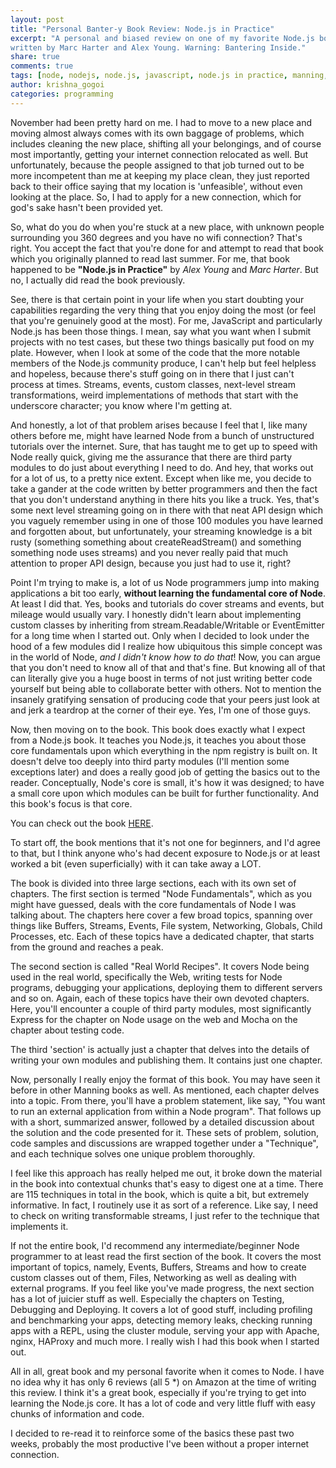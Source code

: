 ```yaml
---
layout: post
title: "Personal Banter-y Book Review: Node.js in Practice"
excerpt: "A personal and biased review on one of my favorite Node.js books,
written by Marc Harter and Alex Young. Warning: Bantering Inside."
share: true
comments: true
tags: [node, nodejs, node.js, javascript, node.js in practice, manning, book, review]
author: krishna_gogoi
categories: programming
---
```


November had been pretty hard on me. I had to move to a new place and moving
almost always comes with its own baggage of problems, which includes cleaning
the new place, shifting all your belongings, and of course most importantly,
getting your internet connection relocated as well. But unfortunately, because
the people assigned to that job turned out to be more incompetent than me at
keeping my place clean, they just reported back to their office saying that my
location is 'unfeasible', without even looking at the place. So, I had to apply
for a new connection, which for god's sake hasn't been provided yet.

So, what do you do when you're stuck at a new place, with unknown people
surrounding you 360 degrees and you have no wifi connection? That's right. You
accept the fact that you're done for and attempt to read that book which you
originally planned to read last summer. For me, that book happened to be
**"Node.js in Practice"** by *Alex Young* and *Marc Harter*. But no, I actually
did read the book previously.

See, there is that certain point in your life when you start doubting your
capabilities regarding the very thing that you enjoy doing the most (or feel that
you're genuinely good at the most). For me, JavaScript and particularly Node.js
has been those things. I mean, say what you want when I submit projects with no
test cases, but these two things basically put food on my plate. However, when I
look at some of the code that the more notable members of the Node.js community
produce, I can't help but feel helpless and hopeless, because there's stuff going
on in there that I just can't process at times. Streams, events, custom classes,
next-level stream transformations, weird implementations of methods that start
with the underscore character; you know where I'm getting at.

And honestly, a lot of that problem arises because I feel that I, like many others
before me, might have learned Node from a bunch of unstructured tutorials over the
internet. Sure, that has taught me to get up to speed with Node really quick, giving
me the assurance that there are third party modules to do just about everything I
need to do. And hey, that works out for a lot of us, to a pretty nice extent. Except
when like me, you decide to take a gander at the code written by better programmers
and then the fact that you don't understand anything in there hits you like a truck.
Yes, that's some next level streaming going on in there with that neat API design
which you vaguely remember using in one of those 100 modules you have learned and
forgotten about, but unfortunately, your streaming knowledge is a bit rusty
(something something about createReadStream() and something something node uses
streams) and you never really paid that much attention to proper API design, because
you just had to use it, right?

Point I'm trying to make is, a lot of us Node programmers jump into making
applications a bit too early, **without learning the fundamental core of Node**.
At least I did that. Yes, books and tutorials do cover streams and events, but
mileage would usually vary. I honestly didn't learn about implementing custom
classes by inheriting from stream.Readable/Writable or EventEmitter for a long
time when I started out. Only when I decided to look under the hood of a few
modules did I realize how ubiquitous this simple concept was in the world of Node,
*and I didn't know how to do that*! Now, you can argue that you don't need to know
all of that and that's fine. But knowing all of that can literally give you a huge
boost in terms of not just writing better code yourself but being able to collaborate
better with others. Not to mention the insanely gratifying sensation of producing
code that your peers just look at and jerk a teardrop at the corner of their eye.
Yes, I'm one of those guys.

Now, then moving on to the book. This book does exactly what I expect from a Node.js
book. It teaches you Node.js, it teaches you about those core fundamentals upon
which everything in the npm registry is built on. It doesn't delve too deeply
into third party modules (I'll mention some exceptions later) and does a really
good job of getting the basics out to the reader. Conceptually, Node's core is small,
it's how it was designed; to have a small core upon which modules can be built for
further functionality. And this book's focus is that core.

You can check out the book [HERE](http://www.amazon.com/Node-js-Practice-Alex-R-Young/dp/1617290939).

To start off, the book mentions that it's not one for beginners, and I'd agree to that,
but I think anyone who's had decent exposure to Node.js or at least worked a bit
(even superficially) with it can take away a LOT.

The book is divided into three large sections, each with its own set of chapters.
The first section is termed "Node Fundamentals", which as you might have guessed,
deals with the core fundamentals of Node I was talking about. The chapters here cover
a few broad topics, spanning over things like Buffers, Streams, Events, File system,
Networking, Globals, Child Processes, etc. Each of these topics have a dedicated chapter,
that starts from the ground and reaches a peak.

The second section is called "Real World Recipes". It covers Node being used in
the real world, specifically the Web, writing tests for Node programs, debugging
your applications, deploying them to different servers and so on. Again, each of
these topics have their own devoted chapters. Here, you'll encounter a couple of
third party modules, most significantly Express for the chapter on Node usage on
the web and Mocha on the chapter about testing code.

The third 'section' is actually just a chapter that delves into the details of
writing your own modules and publishing them. It contains just one chapter.

Now, personally I really enjoy the format of this book. You may have seen it before
in other Manning books as well. As mentioned, each chapter delves into a topic.
From there, you'll have a problem statement, like say, "You want to run an external
application from within a Node program". That follows up with a short, summarized
answer, followed by a detailed discussion about the solution and the code presented
for it. These sets of problem, solution, code samples and discussions are wrapped
together under a "Technique", and each technique solves one unique problem thoroughly.

I feel like this approach has really helped me out, it broke down the material in
the book into contextual chunks that's easy to digest one at a time. There are
115 techniques in total in the book, which is quite a bit, but extremely informative.
In fact, I routinely use it as sort of a reference. Like say, I need to check on
writing transformable streams, I just refer to the technique that implements it.

If not the entire book, I'd recommend any intermediate/beginner Node programmer to
at least read the first section of the book. It covers the most important of topics,
namely, Events, Buffers, Streams and how to create custom classes out of them, Files,
Networking as well as dealing with external programs. If you feel like you've made
progress, the next section has a lot of juicier stuff as well. Especially the
chapters on Testing, Debugging and Deploying. It covers a lot of good stuff, including
profiling and benchmarking your apps, detecting memory leaks, checking running
apps with a REPL, using the cluster module, serving your app with Apache, nginx, HAProxy
and much more. I really wish I had this book when I started out.

All in all, great book and my personal favorite when it comes to Node. I have no
idea why it has only 6 reviews (all 5 *) on Amazon at the time of writing this review.
I think it's a great book, especially if you're trying to get into learning the Node.js
core. It has a lot of code and very little fluff with easy chunks of information and code.

I decided to re-read it to reinforce some of the basics these past two weeks, probably
the most productive I've been without a proper internet connection.
